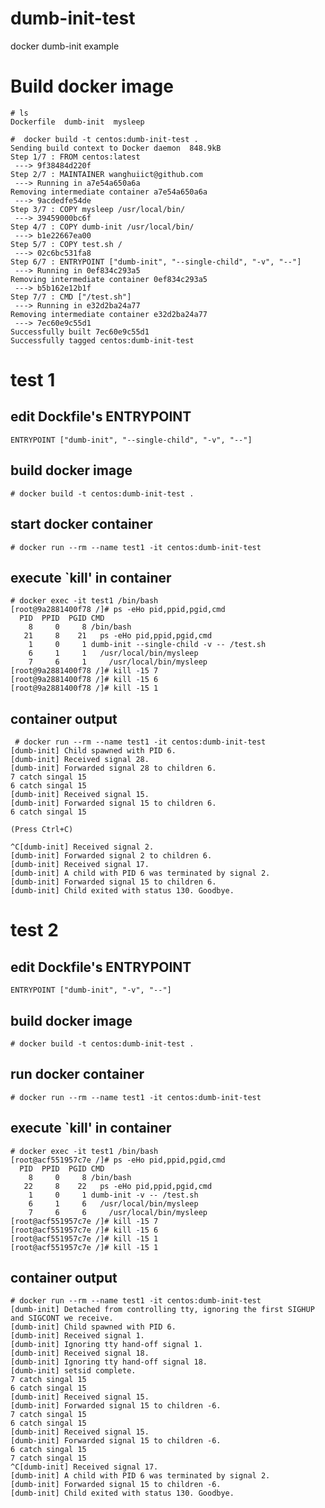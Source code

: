 # dumb-init-test
docker dumb-init example

# Build docker image

    # ls
    Dockerfile  dumb-init  mysleep

    #  docker build -t centos:dumb-init-test .
    Sending build context to Docker daemon  848.9kB
    Step 1/7 : FROM centos:latest
     ---> 9f38484d220f
    Step 2/7 : MAINTAINER wanghuiict@github.com
     ---> Running in a7e54a650a6a
    Removing intermediate container a7e54a650a6a
     ---> 9acdedfe54de
    Step 3/7 : COPY mysleep /usr/local/bin/
     ---> 39459000bc6f
    Step 4/7 : COPY dumb-init /usr/local/bin/
     ---> b1e22667ea00
    Step 5/7 : COPY test.sh /
     ---> 02c6bc531fa8
    Step 6/7 : ENTRYPOINT ["dumb-init", "--single-child", "-v", "--"]
     ---> Running in 0ef834c293a5
    Removing intermediate container 0ef834c293a5
     ---> b5b162e12b1f
    Step 7/7 : CMD ["/test.sh"]
     ---> Running in e32d2ba24a77
    Removing intermediate container e32d2ba24a77
     ---> 7ec60e9c55d1
    Successfully built 7ec60e9c55d1
    Successfully tagged centos:dumb-init-test
  
# test 1

## edit Dockfile's ENTRYPOINT

    ENTRYPOINT ["dumb-init", "--single-child", "-v", "--"]

## build docker image

    # docker build -t centos:dumb-init-test .

## start docker container
    # docker run --rm --name test1 -it centos:dumb-init-test
    
## execute `kill' in container
    # docker exec -it test1 /bin/bash
    [root@9a2881400f78 /]# ps -eHo pid,ppid,pgid,cmd
      PID  PPID  PGID CMD
        8     0     8 /bin/bash
       21     8    21   ps -eHo pid,ppid,pgid,cmd
        1     0     1 dumb-init --single-child -v -- /test.sh
        6     1     1   /usr/local/bin/mysleep
        7     6     1     /usr/local/bin/mysleep
    [root@9a2881400f78 /]# kill -15 7
    [root@9a2881400f78 /]# kill -15 6
    [root@9a2881400f78 /]# kill -15 1
    
 ## container output
     # docker run --rm --name test1 -it centos:dumb-init-test
    [dumb-init] Child spawned with PID 6.
    [dumb-init] Received signal 28.
    [dumb-init] Forwarded signal 28 to children 6.
    7 catch singal 15
    6 catch singal 15
    [dumb-init] Received signal 15.
    [dumb-init] Forwarded signal 15 to children 6.
    6 catch singal 15
    
    (Press Ctrl+C)
    
    ^C[dumb-init] Received signal 2.
    [dumb-init] Forwarded signal 2 to children 6.
    [dumb-init] Received signal 17.
    [dumb-init] A child with PID 6 was terminated by signal 2.
    [dumb-init] Forwarded signal 15 to children 6.
    [dumb-init] Child exited with status 130. Goodbye.
                                                          
# test 2
## edit Dockfile's ENTRYPOINT

    ENTRYPOINT ["dumb-init", "-v", "--"]

## build docker image

    # docker build -t centos:dumb-init-test .

## run docker container

    # docker run --rm --name test1 -it centos:dumb-init-test
    
## execute `kill' in container

    # docker exec -it test1 /bin/bash
    [root@acf551957c7e /]# ps -eHo pid,ppid,pgid,cmd
      PID  PPID  PGID CMD
        8     0     8 /bin/bash
       22     8    22   ps -eHo pid,ppid,pgid,cmd
        1     0     1 dumb-init -v -- /test.sh
        6     1     6   /usr/local/bin/mysleep
        7     6     6     /usr/local/bin/mysleep
    [root@acf551957c7e /]# kill -15 7
    [root@acf551957c7e /]# kill -15 6
    [root@acf551957c7e /]# kill -15 1
    [root@acf551957c7e /]# kill -15 1

## container output

    # docker run --rm --name test1 -it centos:dumb-init-test
    [dumb-init] Detached from controlling tty, ignoring the first SIGHUP and SIGCONT we receive.
    [dumb-init] Child spawned with PID 6.
    [dumb-init] Received signal 1.
    [dumb-init] Ignoring tty hand-off signal 1.
    [dumb-init] Received signal 18.
    [dumb-init] Ignoring tty hand-off signal 18.
    [dumb-init] setsid complete.
    7 catch singal 15
    6 catch singal 15
    [dumb-init] Received signal 15.
    [dumb-init] Forwarded signal 15 to children -6.
    7 catch singal 15
    6 catch singal 15
    [dumb-init] Received signal 15.
    [dumb-init] Forwarded signal 15 to children -6.
    6 catch singal 15
    7 catch singal 15
    ^C[dumb-init] Received signal 17.
    [dumb-init] A child with PID 6 was terminated by signal 2.
    [dumb-init] Forwarded signal 15 to children -6.
    [dumb-init] Child exited with status 130. Goodbye.

